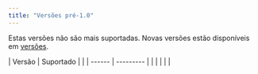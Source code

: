 ```yaml
---
title: "Versões pré-1.0"
---
```


Estas versões não são mais suportadas. Novas versões estão disponíveis em [versões](versions.md).

| Versão | Suportado |  |
| ------ | --------- |  |
|        |           |  |
